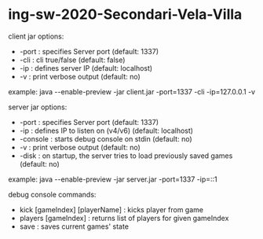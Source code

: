 # ing-sw-2020-Secondari-Vela-Villa

client jar options:
* -port : specifies Server port (default: 1337)
* -cli  : cli true/false        (default: false)
* -ip   : defines server IP     (default: localhost)
* -v    : print verbose output  (default: no)


example: java --enable-preview -jar client.jar -port=1337 -cli -ip=127.0.0.1 -v

server jar options:
* -port : specifies Server port            (default: 1337)
* -ip   : defines IP to listen on (v4/v6)  (default: localhost)
* -console : starts debug console on stdin (default: no)
* -v    : print verbose output  (default: no)
* -disk : on startup, the server tries to load previously saved games (default: no)

example: java --enable-preview -jar server.jar -port=1337 -ip=::1

debug console commands:

* kick [gameIndex] [playerName]    : kicks player from game
* players [gameIndex]              : returns list of players for given gameIndex
* save                             : saves current games' state